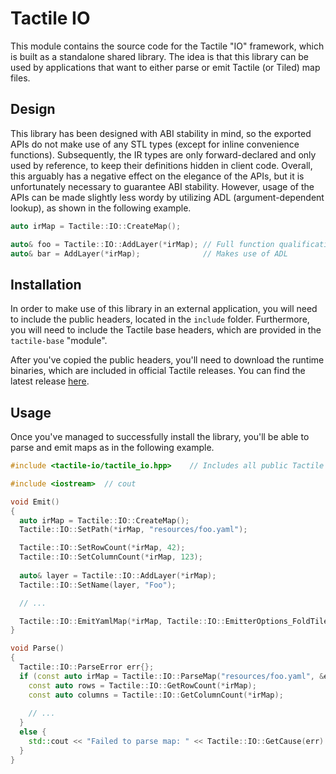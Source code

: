 # Tactile IO

This module contains the source code for the Tactile "IO" framework, which is built as a standalone
shared library. The idea is that this library can be used by applications that want to either parse
or emit Tactile (or Tiled) map files.

## Design

This library has been designed with ABI stability in mind, so the exported APIs do not make use of
any STL types (except for inline convenience functions). Subsequently, the IR types are only
forward-declared and only used by reference, to keep their definitions hidden in client code.
Overall, this arguably has a negative effect on the elegance of the APIs, but it is unfortunately
necessary to guarantee ABI stability. However, usage of the APIs can be made slightly less wordy by utilizing ADL (argument-dependent
lookup), as shown in the following example.

```C++
auto irMap = Tactile::IO::CreateMap();

auto& foo = Tactile::IO::AddLayer(*irMap); // Full function qualification 
auto& bar = AddLayer(*irMap);              // Makes use of ADL
```

## Installation

In order to make use of this library in an external application, you will need to include the public
headers, located in the `include` folder. Furthermore, you will need to include the Tactile base
headers, which are provided in the `tactile-base` "module".

After you've copied the public headers, you'll need to download the runtime binaries, which are
included in official Tactile releases. You can find the latest release
[here](https://github.com/albin-johansson/tactile/releases).

## Usage

Once you've managed to successfully install the library, you'll be able to parse and emit maps as in
the following example.

```C++
#include <tactile-io/tactile_io.hpp>    // Includes all public Tactile IO headers 

#include <iostream>  // cout

void Emit() 
{
  auto irMap = Tactile::IO::CreateMap();
  Tactile::IO::SetPath(*irMap, "resources/foo.yaml");

  Tactile::IO::SetRowCount(*irMap, 42);
  Tactile::IO::SetColumnCount(*irMap, 123);
  
  auto& layer = Tactile::IO::AddLayer(*irMap);
  Tactile::IO::SetName(layer, "Foo");

  // ...

  Tactile::IO::EmitYamlMap(*irMap, Tactile::IO::EmitterOptions_FoldTileData);
}

void Parse()
{
  Tactile::IO::ParseError err{};
  if (const auto irMap = Tactile::IO::ParseMap("resources/foo.yaml", &err)) {
    const auto rows = Tactile::IO::GetRowCount(*irMap);
    const auto columns = Tactile::IO::GetColumnCount(*irMap);
    
    // ...
  }
  else {
    std::cout << "Failed to parse map: " << Tactile::IO::GetCause(err) << '\n';
  }
}
```
